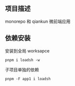 ## 项目描述
monorepo 和 qiankun  微前端应用

## 依赖安装

安装到全局 worksapce

```
pnpm i loadsh -w
```

子项目单独的依赖

```
pnpm -F app1 i loadsh
```